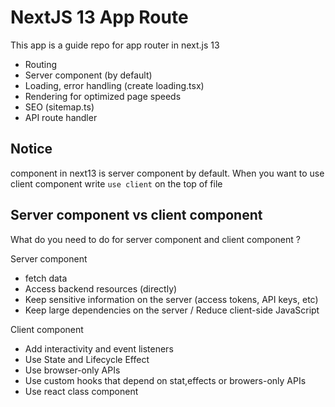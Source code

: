 # NextJS 13 App Route

This app is a guide repo for app router in next.js 13

- Routing
- Server component (by default)
- Loading, error handling (create loading.tsx) 
- Rendering for optimized page speeds
- SEO (sitemap.ts)
- API route handler


## Notice 

component in next13 is server component by default. When you want to use client component write `use client` on the top of file 

## Server component vs client component 

What do you need to do for server component and client component ? 

Server component
- fetch data
- Access backend resources (directly)
- Keep sensitive information on the server (access tokens, API keys, etc) 
- Keep large dependencies on the server / Reduce client-side JavaScript


Client component 
- Add interactivity and event listeners
- Use State and Lifecycle Effect
- Use browser-only APIs
- Use custom hooks that depend on stat,effects or browers-only APIs
- Use react class component
